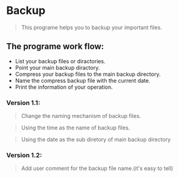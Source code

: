 Backup
==================
> This programe helps you to backup your important 
  files. 

The programe work flow:
-----------------------
* List your backup files or diractories.
* Point your main backup diractory.
* Compress your backup files to the main backup directory.
* Name the compress backup file with the current date.
* Print the information of your operation.


### Version 1.1:
> Change the naming mechanism of backup files.

> Using the time as the name of backup files.

> Using the date as the sub diretory of main backup directory


### Version 1.2:
> Add user comment for the backup file name.(it's easy to tell)
